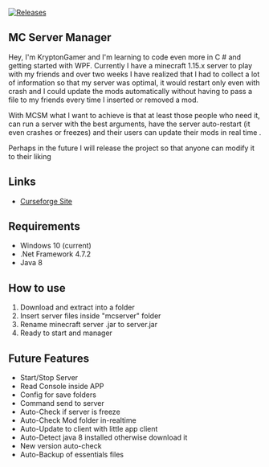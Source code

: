 [![Releases](https://img.shields.io/github/release/kryptongamer/MCSM.svg)](https://github.com/kryptongamer/MCSM/latest)

## MC Server Manager
Hey, I'm KryptonGamer and I'm learning to code even more in C # and getting started with WPF. Currently I have a minecraft 1.15.x server to play with my friends and over two weeks I have realized that I had to collect a lot of information so that my server was optimal, it would restart only even with crash and I could update the mods automatically without having to pass a file to my friends every time I inserted or removed a mod.

With MCSM what I want to achieve is that at least those people who need it, can run a server with the best arguments, have the server auto-restart (it even crashes or freezes) and their users can update their mods in real time .

Perhaps in the future I will release the project so that anyone can modify it to their liking

## Links
- [Curseforge Site]()

## Requirements
- Windows 10 (current)
- .Net Framework 4.7.2
- Java 8

## How to use
1. Download and extract into a folder
2. Insert server files inside "mcserver" folder
3. Rename minecraft server .jar to server.jar
4. Ready to start and manager

## Future Features
- Start/Stop Server
- Read Console inside APP
- Config for save folders
- Command send to server
- Auto-Check if server is freeze
- Auto-Check Mod folder in-realtime
- Auto-Update to client with little app client
- Auto-Detect java 8 installed otherwise download it
- New version auto-check
- Auto-Backup of essentials files

